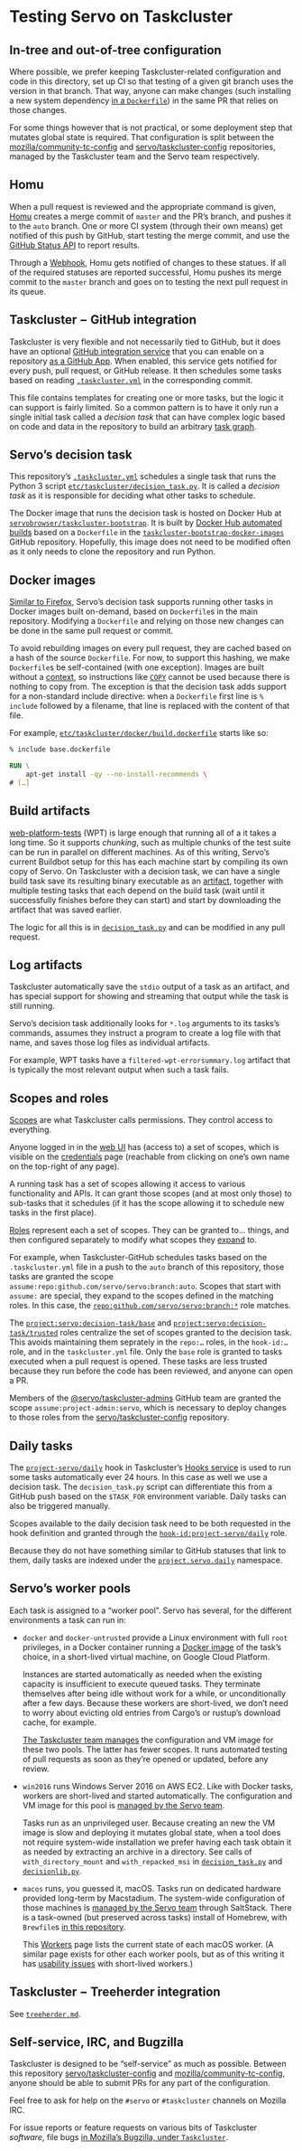 # Testing Servo on Taskcluster

## In-tree and out-of-tree configuration

Where possible, we prefer keeping Taskcluster-related configuration and code in this directory,
set up CI so that testing of a given git branch uses the version in that branch.
That way, anyone can make changes (such installing a new system dependency
[in a `Dockerfile`](#docker-images)) in the same PR that relies on those changes.

For some things however that is not practical,
or some deployment step that mutates global state is required.
That configuration is split between the [mozilla/community-tc-config] and
[servo/taskcluster-config] repositories,
managed by the Taskcluster team and the Servo team respectively.

[mozilla/community-tc-config]: https://github.com/mozilla/community-tc-config/blob/master/config/projects.yml
[servo/taskcluster-config]: https://github.com/servo/taskcluster-config/tree/master/config


## Homu

When a pull request is reviewed and the appropriate command is given,
[Homu] creates a merge commit of `master` and the PR’s branch, and pushes it to the `auto` branch.
One or more CI system (through their own means) get notified of this push by GitHub,
start testing the merge commit, and use the [GitHub Status API] to report results.

Through a [Webhook], Homu gets notified of changes to these statues.
If all of the required statuses are reported successful,
Homu pushes its merge commit to the `master` branch
and goes on to testing the next pull request in its queue.

[Homu]: https://github.com/servo/servo/wiki/Homu
[GitHub Status API]: https://developer.github.com/v3/repos/statuses/
[Webhook]: https://developer.github.com/webhooks/


## Taskcluster − GitHub integration

Taskcluster is very flexible and not necessarily tied to GitHub,
but it does have an optional [GitHub integration service] that you can enable
on a repository [as a GitHub App].
When enabled, this service gets notified for every push, pull request, or GitHub release.
It then schedules some tasks based on reading [`.taskcluster.yml`] in the corresponding commit.

This file contains templates for creating one or more tasks,
but the logic it can support is fairly limited.
So a common pattern is to have it only run a single initial task called a *decision task*
that can have complex logic based on code and data in the repository
to build an arbitrary [task graph].

[GitHub integration service]: https://community-tc.services.mozilla.com/docs/manual/using/github
[as a GitHub App]: https://github.com/apps/community-tc-integration/
[`.taskcluster.yml`]: https://community-tc.services.mozilla.com/docs/reference/integrations/taskcluster-github/docs/taskcluster-yml-v1
[task graph]: https://community-tc.services.mozilla.com/docs/manual/using/task-graph


## Servo’s decision task

This repository’s [`.taskcluster.yml`][tc.yml] schedules a single task
that runs the Python 3 script [`etc/taskcluster/decision_task.py`](decision_task.py).
It is called a *decision task* as it is responsible for deciding what other tasks to schedule.

The Docker image that runs the decision task
is hosted on Docker Hub at [`servobrowser/taskcluster-bootstrap`][hub].
It is built by [Docker Hub automated builds] based on a `Dockerfile`
in the [`taskcluster-bootstrap-docker-images`] GitHub repository.
Hopefully, this image does not need to be modified often
as it only needs to clone the repository and run Python.

[tc.yml]: ../../../.taskcluster.yml
[hub]: https://hub.docker.com/r/servobrowser/taskcluster-bootstrap/
[Docker Hub automated builds]: https://docs.docker.com/docker-hub/builds/
[`taskcluster-bootstrap-docker-images`]: https://github.com/servo/taskcluster-bootstrap-docker-images/


## Docker images

[Similar to Firefox][firefox], Servo’s decision task supports running other tasks
in Docker images built on-demand, based on `Dockerfile`s in the main repository.
Modifying a `Dockerfile` and relying on those new changes
can be done in the same pull request or commit.

To avoid rebuilding images on every pull request,
they are cached based on a hash of the source `Dockerfile`.
For now, to support this hashing, we make `Dockerfile`s be self-contained (with one exception).
Images are built without a [context],
so instructions like [`COPY`] cannot be used because there is nothing to copy from.
The exception is that the decision task adds support for a non-standard include directive:
when a `Dockerfile` first line is `% include` followed by a filename,
that line is replaced with the content of that file.

For example,
[`etc/taskcluster/docker/build.dockerfile`](docker/build.dockerfile) starts like so:

```Dockerfile
% include base.dockerfile

RUN \
    apt-get install -qy --no-install-recommends \
# […]
```

[firefox]: https://firefox-source-docs.mozilla.org/taskcluster/taskcluster/docker-images.html
[context]: https://docs.docker.com/engine/reference/commandline/build/#extended-description
[`COPY`]: https://docs.docker.com/engine/reference/builder/#copy


## Build artifacts

[web-platform-tests] (WPT) is large enough that running all of a it takes a long time.
So it supports *chunking*,
such as multiple chunks of the test suite can be run in parallel on different machines.
As of this writing,
Servo’s current Buildbot setup for this has each machine start by compiling its own copy of Servo.
On Taskcluster with a decision task,
we can have a single build task save its resulting binary executable as an [artifact],
together with multiple testing tasks that each depend on the build task
(wait until it successfully finishes before they can start)
and start by downloading the artifact that was saved earlier.

The logic for all this is in [`decision_task.py`](decision_task.py)
and can be modified in any pull request.

[web-platform-tests]: https://github.com/web-platform-tests/wpt
[artifact]: https://community-tc.services.mozilla.com/docs/manual/using/artifacts


## Log artifacts

Taskcluster automatically save the `stdio` output of a task as an artifact,
and has special support for showing and streaming that output while the task is still running.

Servo’s decision task additionally looks for `*.log` arguments to its tasks’s commands,
assumes they instruct a program to create a log file with that name,
and saves those log files as individual artifacts.

For example, WPT tasks have a `filtered-wpt-errorsummary.log` artifact
that is typically the most relevant output when such a task fails.


## Scopes and roles

[Scopes] are what Taskcluster calls permissions.
They control access to everything.

Anyone logged in in the [web UI] has (access to) a set of scopes,
which is visible on the [credentials] page
(reachable from clicking on one’s own name on the top-right of any page).

A running task has a set of scopes allowing it access to various functionality and APIs.
It can grant those scopes (and at most only those) to sub-tasks that it schedules
(if it has the scope allowing it to schedule new tasks in the first place).

[Roles] represent each a set of scopes.
They can be granted to… things,
and then configured separately to modify what scopes they [expand] to.

For example, when Taskcluster-GitHub schedules tasks based on the `.taskcluster.yml` file
in a push to the `auto` branch of this repository,
those tasks are granted the scope `assume:repo:github.com/servo/servo:branch:auto`.
Scopes that start with `assume:` are special,
they expand to the scopes defined in the matching roles.
In this case, the [`repo:github.com/servo/servo:branch:*`][branches] role matches.

The [`project:servo:decision-task/base`][base]
and [`project:servo:decision-task/trusted`][trusted] roles
centralize the set of scopes granted to the decision task.
This avoids maintaining them seprately in the `repo:…` roles,
in the `hook-id:…` role,
and in the `taskcluster.yml` file.
Only the `base` role is granted to tasks executed when a pull request is opened.
These tasks are less trusted because they run before the code has been reviewed,
and anyone can open a PR.

Members of the [@servo/taskcluster-admins] GitHub team are granted
the scope `assume:project-admin:servo`, which is necessary to deploy changes
to those roles from the [servo/taskcluster-config] repository.

[Scopes]: https://community-tc.services.mozilla.com/docs/manual/design/apis/hawk/scopes
[web UI]: https://community-tc.services.mozilla.com/
[credentials]: https://community-tc.services.mozilla.com/profile
[Roles]: https://community-tc.services.mozilla.com/docs/manual/design/apis/hawk/roles
[expand]: https://community-tc.services.mozilla.com/docs/reference/platform/taskcluster-auth/docs/roles
[branches]: https://community-tc.services.mozilla.com/auth/roles/repo%3Agithub.com%2Fservo%2Fservo%3Abranch%3A*
[base]: https://community-tc.services.mozilla.com/auth/roles/project%3Aservo%3Adecision-task%2Fbase
[trusted]: https://community-tc.services.mozilla.com/auth/roles/project%3Aservo%3Adecision-task%2Ftrusted
[@servo/taskcluster-admins]: https://github.com/orgs/servo/teams/taskcluster-admins


## Daily tasks

The [`project-servo/daily`] hook in Taskcluster’s [Hooks service]
is used to run some tasks automatically ever 24 hours.
In this case as well we use a decision task.
The `decision_task.py` script can differentiate this from a GitHub push
based on the `$TASK_FOR` environment variable.
Daily tasks can also be triggered manually.

Scopes available to the daily decision task need to be both requested in the hook definition
and granted through the [`hook-id:project-servo/daily`] role.

Because they do not have something similar to GitHub statuses that link to them,
daily tasks are indexed under the [`project.servo.daily`] namespace.

[`project.servo.daily`]: https://tools.taskcluster.net/index/project.servo.daily
[`project-servo/daily`]: https://github.com/servo/taskcluster-config/blob/master/config/hooks.yml
[Hooks service]: https://community-tc.services.mozilla.com/docs/manual/using/scheduled-tasks
[`hook-id:project-servo/daily`]: https://github.com/servo/taskcluster-config/blob/master/config/roles.yml


## Servo’s worker pools

Each task is assigned to a “worker pool”.
Servo has several, for the different environments a task can run in:

* `docker` and `docker-untrusted` provide a Linux environment with full `root` privileges,
  in a Docker container running a [Docker image](#docker-images) of the task’s choice,
  in a short-lived virtual machine,
  on Google Cloud Platform.

  Instances are started automatically as needed
  when the existing capacity is insufficient to execute queued tasks.
  They terminate themselves after being idle without work for a while,
  or unconditionally after a few days.
  Because these workers are short-lived,
  we don’t need to worry about evicting old entries from Cargo’s or rustup’s download cache,
  for example.

  [The Taskcluster team manages][mozilla/community-tc-config]
  the configuration and VM image for these two pools.
  The latter has fewer scopes. It runs automated testing of pull requests
  as soon as they’re opened or updated, before any review.

* `win2016` runs Windows Server 2016 on AWS EC2.
  Like with Docker tasks, workers are short-lived and started automatically.
  The configuration and VM image for this pool
  is [managed by the Servo team][servo/taskcluster-config].

  Tasks run as an unprivileged user.
  Because creating an new the VM image is slow and deploying it mutates global state,
  when a tool does not require system-wide installation
  we prefer having each task obtain it as needed by extracting an archive in a directory.
  See calls of `with_directory_mount` and `with_repacked_msi` in
  [`decision_task.py`](decision_task.py) and [`decisionlib.py`](decisionlib.py).

* `macos` runs, you guessed it, macOS.
  Tasks run on dedicated hardware provided long-term by Macstadium.
  The system-wide configuration of those machines
  is [managed by the Servo team][servo/taskcluster-config] through SaltStack.
  There is a task-owned (but preserved across tasks) install of Homebrew,
  with `Brewfile`s [in this repository](macos/).

  This [Workers] page lists the current state of each macOS worker.
  (A similar page exists for other each worker pools, but as of this writing it has
  [usability issues](https://github.com/taskcluster/taskcluster/issues/1972)
  with short-lived workers.)

[Workers]: https://community-tc.services.mozilla.com/provisioners/proj-servo/worker-types/macos


## Taskcluster − Treeherder integration

See [`treeherder.md`](treeherder.md).


## Self-service, IRC, and Bugzilla

Taskcluster is designed to be “self-service” as much as possible.
Between this repository [servo/taskcluster-config] and [mozilla/community-tc-config],
anyone should be able to submit PRs for any part of the configuration.

Feel free to ask for help on the `#servo` or `#taskcluster` channels on Mozilla IRC.

For issue reports or feature requests on various bits of Taskcluster *software*,
file bugs [in Mozilla’s Bugzilla, under `Taskcluster`][bug].

[bug]: https://bugzilla.mozilla.org/enter_bug.cgi?product=Taskcluster
